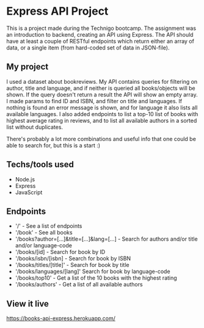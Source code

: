# Express API Project
This is a project made during the Technigo bootcamp. The assignment was an introduction to backend, creating an API using Express. The API should have at least a couple of RESTful endpoints which return either an array of data, or a single item (from hard-coded set of data in JSON-file).

## My project
I used a dataset about bookreviews. My API contains queries for filtering on author, title and language, and if neither is queried all books/objects will be shown. If the query doesn't return a result the API will show an empty array. I made params to find ID and ISBN, and filter on title and languages. If nothing is found an error message is shown, and for language it also lists all available languages. I also added endpoints to list a top-10 list of books with highest average rating in reviews, and to list all available authors in a sorted list without duplicates. 

There's probably a lot more combinations and useful info that one could be able to search for, but this is a start :)

## Techs/tools used
* Node.js
* Express
* JavaScript

## Endpoints
* '/' - See a list of endpoints
* '/book' - See all books
* '/books?author=[...]&title=[...]&lang=[...] - Search for authors and/or title and/or language-code
* '/books/[id] - Search for book by ID
* '/books/isbn/[isbn] - Search for book by ISBN
* '/books/titles/[title]' - Search for book by title
* '/books/languages/[lang]' Search for book by language-code
* '/books/top10' - Get a list of the 10 books with the highest rating
* '/books/authors' - Get a list of all available authors

## View it live
https://books-api-express.herokuapp.com/
